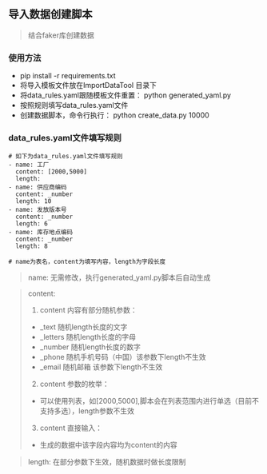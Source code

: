 ## 导入数据创建脚本
> 结合faker库创建数据

###  使用方法 
  - pip install -r requirements.txt 
  - 将导入模板文件放在ImportDataTool 目录下
  - 将data_rules.yaml跟随模板文件重置： python generated_yaml.py
  - 按照规则填写data_rules.yaml文件
  - 创建数据脚本，命令行执行：
    python create_data.py 10000

### data_rules.yaml文件填写规则
```
# 如下为data_rules.yaml文件填写规则
- name: 工厂
  content: [2000,5000]
  length:
- name: 供应商编码
  content: _number
  length: 10
- name: 发放版本号
  content: _number
  length: 6
- name: 库存地点编码
  content: _number
  length: 8
  
# name为表名，content为填写内容，length为字段长度

  ```
> name: 无需修改，执行generated_yaml.py脚本后自动生成

> content:
> 1. content 内容有部分随机参数：
> - _text 随机length长度的文字
> -  _letters 随机length长度的字母
> - _number 随机length长度的数字
> - _phone 随机手机号码（中国）该参数下length不生效
> - _email 随机邮箱 该参数下length不生效
> 2. content 参数的枚举：
> - 可以使用列表，如[2000,5000],脚本会在列表范围内进行单选（目前不支持多选），length参数不生效
> 3. content 直接输入：
> - 生成的数据中该字段内容均为content的内容

> length: 在部分参数下生效，随机数据时做长度限制